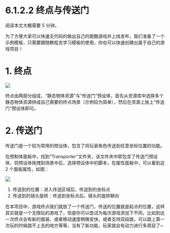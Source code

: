 # 6.1.2.2 终点与传送门

阅读本文大概需要 5 分钟。

为了方便大家可以快速无代码的做出自己的跑酷游戏并上线发布，我们准备了一个示例模板，只需要跟随教程去学习模板的使用，你也可以快速创建出属于自己的游戏项目！

# 1. 终点

![](https:/wstatic-a1.233leyuan.com/productdocs/static/boxcnfNJ0cMzlK4BHX4qPaaHILh.png)

终点由两部分组成，“静态物体资源”与“传送门”预设体，首先从资源库中选择多个静态物体资源拼成自己需要的终点场景（示例较为简单），然后在资源上放上“传送门”预设体即可。

# 2. 传送门

传送门是一个较为常用的预设体，包含了将玩家角色传送到任意坐标位置的功能。

在预制体面板中，找到“Transporter”文件夹，该文件夹中即包含了传送门预设体，将预设体拖拽到场景中后，选择预设体中的脚本，在属性面板中，可以看到这 2 个面板属性，如图：

![](https:/wstatic-a1.233leyuan.com/productdocs/static/boxcnXe9piApRyrJSNaXnywkCRf.png)

1. 传送到的位置：进入传送区域后，传送到的坐标点
2. 传送到的镜头旋转：传送到坐标点后，镜头的旋转朝向

在本项目中，游戏终点我们就放了一个传送门，传送的位置就是起点的位置，这样其实就是一个无限玩的游戏了，但是你可以尝试为每次游戏添加下不同，比如到达一次终点会有新的服装、或者移动速度稍微变快，或者支持双段跳，可以跳上第一次玩的时候跳不上去的地方等等，当有了新功能，玩家就会有动力进行多周目了~

